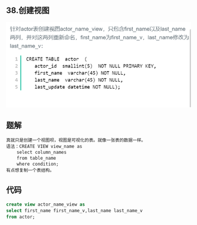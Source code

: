 ## 38.创建视图

![image-20201222195229526](SQL题解模板.assets/image-20201222195229526.png)



## 题解

```
真就只是创建一个视图呗，视图是可视化的表。就像一张表的数据一样。
语法：CREATE VIEW view_name as
	select column_names
	from table_name
	where condition;
有点想复制一个表结构。
```



## 代码

```sql
create view actor_name_view as 
select first_name first_name_v,last_name last_name_v
from actor;
```


